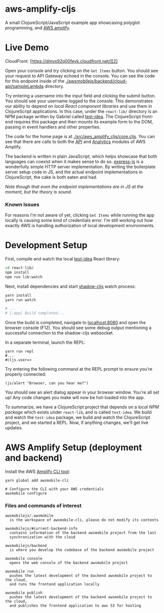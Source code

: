 # aws-amplify-cljs

A small ClojureScript/JavaScript example app showcasing polyglot programming,
and [AWS amplify][7].

# Live Demo

CloudFront: [https://dmvs92q00feyk.cloudfront.net/][2]

Open your console and try clicking on the `Get Items` button. You should see
your request to API Gateway echoed in the console. You can see the code for this
endpoint inside of the [./awsmobilejs/backend/cloud-api/sampleLambda][4]
directory.

Try entering a username into the input field and clicking the submit button. You
should see your username logged to the console. This demonstrates our ability to
depend on _local React component libraries_ and use them in ClojureScript applications.
In this case, under the `react-lib/` directory is an NPM package written by
Gabriel called [test-idea][10]. The ClojureScript front-end requires this package
and then mounts its example form to the DOM, passing in event handlers and other
properties.

The code for the home page is at [./src/aws_amplify_cljs/core.cljs][6]. You can
see that there are calls to both the [API][8] and [Analytics][9] modules of
AWS Amplify.

The backend is written in plain JavaScript, which helps showcase that both
languages can coexist when it makes sense to do so. [express-js][5] is a
wonderfully simple HTTP server implementation. By writing the boilerplate server
setup code in JS, and the actual endpoint implementations in ClojureScript, the
cake is both eaten and had.

_Note though that even the endpoint implementations are in JS at the moment,
but the theory is sound._

### Known Issues

For reasons I'm not aware of yet, clicking `Get Items` while running the app
locally is causing some kind of credentials error. I'm still working out how
exactly AWS is handling authorization of local development environments.

# Development Setup

First, compile and watch the local [test-idea][10] React library:

```bash
cd react-lib/
npm install
npm run lib:watch
```

Next, install dependencies and start [shadow-cljs][3] watch process:

```bash
yarn install
yarn run watch

# ...
# [:app] Build completed...
```

Once the build is completed, navigate to [localhost:8080](http://localhost:8080)
and open the browser console (F12). You should see some debug output mentioning
a successful connection to the shadow-cljs websocket.

In a separate terminal, launch the REPL:

```
yarn run repl
#...
#cljs.user=>
```

Try entering the following command at the REPL prompt to ensure you're properly
connected:

```
(js/alert "Browser, can you hear me?")
```

You should see an alert dialog appear in your browser window. You're all set up!
Any code changes you make will now be hot-loaded into the app.


To summarize, we have a ClojureScript project that depends on a _local NPM package_
which exists under `react-lib`, and is called `test-idea`. We build and watch
the `test-idea` package, we build and watch the ClojureScript project, and we
started a REPL. Now, if anything changes, we'll get live updates.

# AWS Amplify Setup (deployment and backend)

Install the AWS [Amplify CLI tool][1]:

```
yarn global add awsmobile-cli

# Configure the CLI with your AWS credentials
awsmobile configure
```

### Files and commands of interest

```text
awsmobilejs/.awsmobile
  is the workspace of awsmobile-cli, please do not modify its contents

awsmobilejs/#current-backend-info
  contains information of the backend awsmobile project from the last
  synchronization with the cloud

awsmobilejs/backend
  is where you develop the codebase of the backend awsmobile project

awsmobile console
  opens the web console of the backend awsmobile project

awsmobile run
  pushes the latest development of the backend awsmobile project to the cloud,
  and runs the frontend application locally

awsmobile publish
  pushes the latest development of the backend awsmobile project to the cloud,
  and publishes the frontend application to aws S3 for hosting
```

[1]: https://github.com/aws/awsmobile-cli
[2]: https://dmvs92q00feyk.cloudfront.net/
[3]: http://shadow-cljs.org/
[4]: ./awsmobilejs/backend/cloud-api/sampleLambda
[5]: https://expressjs.com/
[6]: ./src/aws_amplify_cljs/core.cljs
[7]: https://aws.github.io/aws-amplify/
[8]: https://aws.github.io/aws-amplify/media/api_guide
[9]: https://aws.github.io/aws-amplify/media/analytics_guide
[10]: https://github.com/Gabryk/TestIdea
